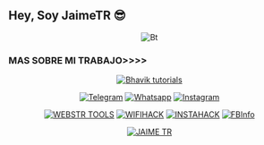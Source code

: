 ## Hey, Soy JaimeTR 😎

<p align="center"><img src="https://i.ibb.co/V2Rk8J9/marketing-gif-2-1.gif" alt="Bt">

### MAS SOBRE MI TRABAJO>>>>
 
<p align="center"><a href="https://github.com/JaimeTR"><img title="Bhavik tutorials" src="https://github-readme-stats.vercel.app/api?username=JaimeTR&show_icons=true&include_all_commits=true&theme=chartreuse-dark&cache_seconds=3200"></a>
</p>


<p align="center">
<a href="http://telegram/webstrservices"><img title="Telegram" src="https://img.shields.io/badge/Telegram-black?style=for-the-badge&logo=Telegram"></a>
<a href="http://wa.me/51942708793"><img title="Whatsapp" src="https://img.shields.io/badge/whatsapp-blue?style=for-the-badge&logo=whatsapp"></a>
<a href="https://www.instagram.com/jaimetr_/"><img title="Instagram" src="https://img.shields.io/badge/INSTAGRAM-purple?style=for-the-badge&logo=instagram"></a>

<p align="center">
<a href="https://github.com/JaimeTR/WebstrTools"><img title="WEBSTR TOOLS" src="https://github-readme-stats.vercel.app/api/pin/?username=JaimeTR&repo=WebstrTools&theme=highcontrast"></a>
<a href="https://github.com/JaimeTR/wifihack"><img title="WIFIHACK" src="https://github-readme-stats.vercel.app/api/pin/?username=JaimeTR&repo=wifihack&theme=highcontrast"></a>
<a href="https://github.com/JaimeTR/instahack"><img title="INSTAHACK" src="https://github-readme-stats.vercel.app/api/pin/?username=JaimeTR&repo=instahack&theme=highcontrast"></a>
<a href="https://github.com/JaimeTR/FBInfo"><img title="FBInfo" src="https://github-readme-stats.vercel.app/api/pin/?username=JaimeTR&repo=FBInfo&theme=highcontrast"></a>
</p>

<p align="center">
<a href="https://github.com/JaimeTR"><img title="JAIME TR" src="https://github-readme-stats.vercel.app/api/top-langs/?username=JaimeTR&layout=compact"></a>
</p>
